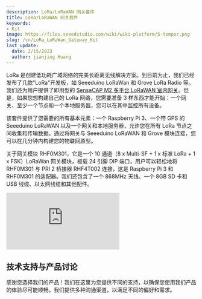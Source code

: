 ```yaml
---
description: LoRa/LoRaWAN 网关套件
title: LoRa/LoRaWAN 网关套件
keywords:
- Kit
image: https://files.seeedstudio.com/wiki/wiki-platform/S-tempor.png
slug: /cn/LoRa_LoRaWan_Gateway_Kit
last_update:
  date: 2/15/2023
  author: jianjing Huang
---
```

<!-- ---
name: LoRa/LoRaWAN Gateway Kit
category: Wireless
bzurl:  https://www.seeedstudio.com/LoRa-LoRaWAN-Gateway-868MHz-Kit-with-Raspberry-Pi-3-p-2823.html
prodimagename:
surveyurl: https://www.research.net/r/LoRa_LoRaWAN_Gateway-868MHz_Kit_with_Raspberry_Pi_3
sku: 110060622
--- -->
<!-- ![](https://files.seeedstudio.com/wiki/LoRaWAN_Gateway-868MHz_Kit_with_Raspberry_Pi_3/img/LoraWan%20Getway%20868MHz.jpg) -->

LoRa 是创建低功耗广域网络的完美长距离无线解决方案。到目前为止，我们已经发布了几款"LoRa"开发板，如 Seeeduino LoRaWan 和 Grove LoRa Radio 等。我们还为用户提供了即用型的 [SenseCAP M2 多平台 LoRaWAN 室内网关](https://www.seeedstudio.com/SenseCAP-Multi-Platform-LoRaWAN-Indoor-Gateway-SX1302-EU868-p-5471.html)。但是，如果您想构建自己的 LoRa 网络，您需要准备 3 样东西才能开始：一个网关、至少一个节点和一个本地服务器，您可以在其中监控所有设备。

该套件提供了您需要的所有基本元素：一个 Raspberry Pi 3、一个带 GPS 的 Seeeduino LoRaWAN 以及一个网关和本地服务器，允许您在所有 LoRa 节点之间收集和传输数据。通过将网关与 Seeeduino LoRaWAN 和 Grove 模块连接，您可以在几分钟内构建您的物联网原型。

关于网关模块 RHF0M301，它是一个 10 通道（8 x Multi-SF + 1 x 标准 LoRa + 1 x FSK）LoRaWan 网关模块，板载 24 引脚 DIP 端口，用户可以轻松地将 RHF0M301 与 PRI 2 桥接器 RHF4T002 连接，这是 Raspberry Pi 3 和 RHF0M301 的适配器。我们还包含了一个 868MHz 天线、一个 8GB SD 卡和 USB 线缆、以太网线缆和其他配件。

<iframe width={800} height={450} src="https://www.youtube.com/embed/4df5kaaKa6I" frameBorder={0} allow="accelerometer; autoplay; encrypted-media; gyroscope; picture-in-picture" allowFullScreen />

:::caution
请始终插入 3.7V 锂电池，以防 USB 电源供应不足。我们在本 wiki 中使用 868MHz 套件，但本 wiki 适用于 868MHz 套件和 915MHz 套件。

:::

<!-- <style type="text/css">
.tg  {border-collapse:collapse;border-spacing:0;border-color:#999;}
.tg td{font-family:Arial, sans-serif;font-size:14px;padding:10px 5px;border-style:solid;border-width:1px;overflow:hidden;word-break:normal;border-color:#999;color:#444;background-color:#F7FDFA;}
.tg th{font-family:Arial, sans-serif;font-size:14px;font-weight:normal;padding:10px 5px;border-style:solid;border-width:1px;overflow:hidden;word-break:normal;border-color:#999;color:#fff;background-color:#26ADE4;}
.tg .tg-s6z2{:center}
.tg .tg-5hgy{background-color:#D2E4FC;:center}
</style> -->
<table className="tg">
  <tbody><tr>
      <th className="tg-s6z2">适用于 Raspberry Pi 3 的 868MHz 套件</th>
      <th className="tg-s6z2"><a href="https://www.seeedstudio.com/LoRa-LoRaWAN-Gateway-868MHz-Kit-with-Raspberry-Pi-3-p-2823.html" target="_blank"><img src="https://files.seeedstudio.com/wiki/Seeed-WiKi/docs/images/300px-Get_One_Now_Banner-ragular.png" width={200} height={30} border={0} /></a></th>
    </tr>
    <tr>
      <td className="tg-5hgy">适用于 Raspberry Pi 3 的 915MHz 套件</td>
      <td className="tg-5hgy"><a href="https://www.seeedstudio.com/LoRa%2FLoRaWAN-Gateway-915MHz-for-Raspberry-Pi-3-p-2821.html" target="_blank"><img src="https://files.seeedstudio.com/wiki/Seeed-WiKi/docs/images/300px-Get_One_Now_Banner-ragular.png" width={200} height={30} border={0} /></a></td>
    </tr>
  </tbody></table>

## 特性

- 低功耗和广域覆盖
- 工业标准可靠性
- 构建 LoRa /LoRaWAN 网络的经济解决方案
- 丰富的传感器和执行器配件
- 实时监控

## 硬件概述

![](https://files.seeedstudio.com/wiki/LoRaWAN_Gateway-868MHz_Kit_with_Raspberry_Pi_3/img/loragate_hardware.png)

### 零件清单
<!-- <style type="text/css">
.tg  {border-collapse:collapse;border-spacing:0;border-color:#999;}
.tg td{font-family:Arial, sans-serif;font-size:14px;padding:10px 5px;border-style:solid;border-width:1px;overflow:hidden;word-break:normal;border-color:#999;color:#444;background-color:#F7FDFA;}
.tg th{font-family:Arial, sans-serif;font-size:14px;font-weight:normal;padding:10px 5px;border-style:solid;border-width:1px;overflow:hidden;word-break:normal;border-color:#999;color:#fff;background-color:#26ADE4;}
.tg .tg-vn4c{background-color:#D2E4FC}
.tg .tg-0fxu{background-color:#6ab0de;vertical-align:top}
.tg .tg-6k2t{background-color:#D2E4FC;vertical-align:top}
.tg .tg-yw4l{vertical-align:top}
</style> -->
<table className="tg">
  <tbody><tr>
      <th className="tg-0fxu">零件编号</th>
      <th className="tg-0fxu">零件名称</th>
      <th className="tg-0fxu">数量</th>
    </tr>
    <tr>
      <td className="tg-6k2t"><font face size={5} font color="00b0f0">❶</font></td>
      <td className="tg-vn4c"><a href="https://wiki.seeedstudio.com/cn/Raspberry_Pi_3_Model_B/">Raspberry Pi 3</a></td>
      <td className="tg-vn4c">1 个</td>
    </tr>
    <tr>
      <td className="tg-yw4l"><font face size={5} font color="00b0f0">❷</font></td>
      <td className="tg-031e">网关模块 RHF0M301–868</td>
      <td className="tg-031e">1 个</td>
    </tr>
    <tr>
      <td className="tg-6k2t"><font face size={5} font color="00b0f0">❸</font></td>
      <td className="tg-vn4c">PRI 2 Bridge RHF4T002</td>
      <td className="tg-vn4c">1 个</td>
    </tr>
    <tr>
      <td className="tg-yw4l"><font face size={5} font color="00b0f0">❹</font></td>
      <td className="tg-031e"><a href="https://wiki.seeedstudio.com/cn/Seeeduino_LoRAWAN/">Seeeduino LoRaWAN with GPS (RHF76-052AM)</a></td>
      <td className="tg-031e">1 个</td>
    </tr>
    <tr>
      <td className="tg-6k2t"><font face size={5} font color="00b0f0">❺</font></td>
      <td className="tg-vn4c">USB 转 UART 适配器</td>
      <td className="tg-vn4c">1 个</td>
    </tr>
    <tr>
      <td className="tg-yw4l"><font face size={5} font color="00b0f0">❻</font></td>
      <td className="tg-031e">升级至 16GB Micro SD 卡 – Class 10</td>
      <td className="tg-031e">1 个</td>
    </tr>
    <tr>
      <td className="tg-6k2t"><font face size={5} font color="00b0f0">❼</font></td>
      <td className="tg-vn4c">0dBi 橡胶鸭式天线</td>
      <td className="tg-vn4c">1 个</td>
    </tr>
    <tr>
      <td className="tg-yw4l"><font face size={5} font color="00b0f0">❽</font></td>
      <td className="tg-yw4l">5V/2.1A 美标适配器带 Micro USB 连接器</td>
      <td className="tg-yw4l">1 个</td>
    </tr>
    <tr>
      <td className="tg-6k2t"><font face size={5} font color="00b0f0">❾</font></td>
      <td className="tg-6k2t">Micro USB 线缆 20cm</td>
      <td className="tg-6k2t">1 个</td>
    </tr>
    <tr>
      <td className="tg-yw4l"><font face size={5} font color="00b0f0">❿</font></td>
      <td className="tg-yw4l">Micro USB 线缆 100cm</td>
      <td className="tg-yw4l">1 个</td>
    </tr>
    <tr>
      <td className="tg-6k2t"><font face size={5} font color="00b0f0">⓫</font></td>
      <td className="tg-6k2t">RJ45 以太网线缆 200cm</td>
      <td className="tg-6k2t">1 个</td>
    </tr>
    <tr>
      <td className="tg-yw4l"><font face size={5} font color="00b0f0">⓬</font></td>
      <td className="tg-yw4l">JST2.0 线缆 10cm</td>
      <td className="tg-yw4l">1 个</td>
    </tr>
  </tbody></table>

## 应用创意

- 物联网
- 智能家居
- 安全
- 智能电网
- 智能农场
- 智能园区

## 入门指南

### 硬件

#### 接口概览

由于这里有许多接口，有必要了解这些接口的功能。详情请参考下图。
![](https://files.seeedstudio.com/wiki/LoRaWAN_Gateway-868MHz_Kit_with_Raspberry_Pi_3/img/Lora_interface.jpg)

- <font face size={5} font color="ffc000">❶</font> <strong>Micro-USB 输入：</strong>
整个系统使用此 Micro-USB 接口进行供电。

- <font face size={5} font color="ffc000">❂</font> <strong>USB HOST 连接器：</strong>
 输出电源为树莓派供电

- <font face size={5} font color="ffc000">❸</font> <strong>树莓派电源输入：</strong> 为树莓派输入电源。

- <font face size={5} font color="ffc000">❹</font> <strong>HDMI：</strong> 高清数字视频输出接口。

- <font face size={5} font color="ffc000">❺</font> <strong>耳机插孔：</strong> 3.5mm 耳机插孔

- <font face size={5} font color="ffc000">❻</font> <strong>以太网接口：</strong> 您可以使用以太网接口将此系统连接到互联网。或者您可以在配置无线网络后使用 Wifi。

### 硬件连接

- 步骤 1. 将 **网关模块 RHF0M301–868** 插入 **PRI 2 Bridge RHF4T002**。
- 步骤 2. 将 **PRI 2 Bridge RHF4T002** 插入 **树莓派 3**。
- 步骤 3. 通过 20cm Micro-USB 线缆连接 <font face size={5} font color="ffc000">❷</font> 和 <font face size={5} font color="ffc000">❸</font>。
- 步骤 4. 将 **USB 转 UART 适配器** 连接到 **树莓派 3** 的 GPIO。请按照下图所示连接它们。

![](https://files.seeedstudio.com/wiki/LoRaWAN_Gateway-868MHz_Kit_with_Raspberry_Pi_3/img/RX-TX.png)

- 步骤 5. 将 **USB 转 UART 适配器** 插入您的 PC。
- 步骤 6. 通过 100cm Micro-USB 线缆将 <font face size={5} font color="ffc000">❶</font> 与 5V/2.1A 标准适配器连接。

当您完成所有步骤后，整个系统应该如下图所示。

![](https://files.seeedstudio.com/wiki/LoRaWAN_Gateway-868MHz_Kit_with_Raspberry_Pi_3/img/connection.jpg)

## 软件

### 软件工具

在以下指南中，需要使用以下工具，请将其安装到您的计算机上。

- **[Arduino](https://wiki.seeedstudio.com/cn/Getting_Started_with_Arduino/)**，便携式串口工具，用于打开 Seeeduino LoRaWAN with GPS (RHF76-052AM) 的串口并向其发送 AT 命令。
- **[PuTTY](https://www.chiark.greenend.org.uk/~sgtatham/putty/latest.html)**，终端工具包括串口和 SSH 终端，用于控制树莓派。
- 互联网浏览器，用于访问 RHF2S001 集成 LoRaWAN 服务器（建议使用 Chrome 或 Firefox）。

:::note
您可能有其他喜欢的串口工具，当然您可以使用它们。但是如果您不确定您的工具，请使用我们推荐的工具。

:::

### 连接到本地服务器

#### 步骤 1. 上电并连接到 putty

a) 首先，确保串口工具和 RPi（RHF4T002 适配器）正确连接。  

b) 将 FT232 工具插入 PC（如果 COM 端口未正确识别，请参考 [Virtual COM Port Drivers](https://www.ftdichip.com/Drivers/VCP.html)）<!-- 源文件链接有误 -->

c) 打开您 PC 的 **设备管理器** 以获取正确的 COM 端口。例如 COM15。根据下图配置
ExtraPuTTY（速度 115200，其他使用默认值），点击 **Open**。由于网关尚未打开，所以终端中没有任何内容。

![](https://files.seeedstudio.com/wiki/LoRaWAN_Gateway-868MHz_Kit_with_Raspberry_Pi_3/img/putty_lora.png)

d) 为网关上电。启动日志将显示在 PuTTY 终端中，最后会提示您输入登录名。请注意，获取提示信息需要 1 或 2 分钟。

![](https://files.seeedstudio.com/wiki/LoRaWAN_Gateway-868MHz_Kit_with_Raspberry_Pi_3/img/login_putty.png)

e)  请使用 RHF2S001 默认用户名和密码登录。（用户名：**rxhf**，密码：
**risinghf**）。注意，输入密码时没有任何回显

f)  通过以太网线缆将 RHF2S001 与路由器连接

g)  运行 **ifconfig** 检查 IP 地址和 MAC 地址。
![](https://files.seeedstudio.com/wiki/LoRaWAN_Gateway-868MHz_Kit_with_Raspberry_Pi_3/img/Lora_getip.png)

##### IP 在蓝色方框中，MAC 地址在橙色方框中（格式：b8:27:eb:xx:xx:xx）

:::note
获取 IP 后，建议通过 SSH 再次登录 RHF2S001。因为 SSH 更快（以太网比 UART）且稳定。我们通常使用串口工具获取 IP。重新打开 PuTTY，使用 SSH 模块重新连接。

:::

要通过 SSH 登录，您需要在主机名中填入刚刚获取的 IP 地址。使用端口 22，选择 SSH 连接类型。其他选项保持默认即可。然后简单点击 **Open**。

![](https://files.seeedstudio.com/wiki/LoRaWAN_Gateway-868MHz_Kit_with_Raspberry_Pi_3/img/putty_lora.png)

#### 步骤 2. 扩展 SD 卡文件系统

默认情况下，镜像仅为 Raspbian 系统启用 2GB，建议扩展以使用整个 SD 卡（8GB 或 16GB）。否则 SD 卡很快就会满。
在 PuTTY 终端中运行以下命令启动 raspi-config，  

```
sudo raspi-config
```

选择"Expand Filesystem"，完成后重启使其生效。在 PuTTY 终端中运行以下命令了解 SD 卡容量和使用情况。

```
df -h
```

详情请参考树莓派 raspi-config 工具说明。点击[这里](https://www.raspberrypi.org/documentation/configuration/raspi-config.md)查看更多。

#### 步骤 3. 使用 RHF2S001 集成 LoRaWAN 服务器

**a) 将网关与内部服务器连接**

在 PuTTY 终端中运行以下命令，并检查状态：

```
sudo systemctl status pktfwd
```

如果 pktfwd 服务未激活，运行以下命令启动它：

```
sudo systemctl enable pktfwd
sudo systemctl restart pktfwd
```

**b) 频率计划**

EU868 频率计划
<!-- <style type="text/css">
.tg  {border-collapse:collapse;border-spacing:0;border-color:#999;}
.tg td{font-family:Arial, sans-serif;font-size:14px;padding:10px 5px;border-style:solid;border-width:1px;overflow:hidden;word-break:normal;border-color:#999;color:#444;background-color:#F7FDFA;}
.tg th{font-family:Arial, sans-serif;font-size:14px;font-weight:normal;padding:10px 5px;border-style:solid;border-width:1px;overflow:hidden;word-break:normal;border-color:#999;color:#fff;background-color:#6ab0de;}
.tg .tg-s6z2{:center}
.tg .tg-baqh{:center;vertical-align:top}
.tg .tg-5hgy{background-color:#D2E4FC;:center}
.tg .tg-j0tj{background-color:#D2E4FC;:center;vertical-align:top}
</style> -->
<table class="tg">
  <tr>
    <th class="tg-s6z2"></th>
    <th class="tg-s6z2">EU868</th>
    <th class="tg-s6z2">上行 DR</th>
  </tr>
  <tr>
    <td class="tg-5hgy">CH0</td>
    <td class="tg-5hgy">867.1</td>
    <td class="tg-5hgy">DR0 ~ DR5</td>
  </tr>
  <tr>
    <td class="tg-s6z2">CH1</td>
    <td class="tg-s6z2">867.3</td>
    <td class="tg-s6z2">DR0 ~ DR5</td>
  </tr>
  <tr>
    <td class="tg-5hgy">CH2</td>
    <td class="tg-5hgy">867.5</td>
    <td class="tg-5hgy">DR0 ~ DR5</td>
  </tr>
  <tr>
    <td class="tg-s6z2">CH3</td>
    <td class="tg-s6z2">867.7</td>
    <td class="tg-s6z2">DR0 ~ DR5</td>
  </tr>
  <tr>
    <td class="tg-j0tj">CH4</td>
    <td class="tg-j0tj">867.9</td>
    <td class="tg-j0tj">DR0 ~ DR5</td>
  </tr>
  <tr>
    <td class="tg-baqh">CH5</td>
    <td class="tg-baqh">868.1</td>
    <td class="tg-baqh">DR0 ~ DR5</td>
  </tr>
  <tr>
    <td class="tg-j0tj">CH6</td>
    <td class="tg-j0tj">868.3</td>
    <td class="tg-j0tj">DR0 ~ DR5</td>
  </tr>
  <tr>
    <td class="tg-baqh">CH7</td>
    <td class="tg-baqh">868.5</td>
    <td class="tg-baqh">DR0 ~ DR5</td>
  </tr>
</table>

US915 HYBRID 频率计划

<!-- <style type="text/css">
.tg  {border-collapse:collapse;border-spacing:0;border-color:#999;}
.tg td{font-family:Arial, sans-serif;font-size:14px;padding:10px 5px;border-style:solid;border-width:1px;overflow:hidden;word-break:normal;border-color:#999;color:#444;background-color:#F7FDFA;}
.tg th{font-family:Arial, sans-serif;font-size:14px;font-weight:normal;padding:10px 5px;border-style:solid;border-width:1px;overflow:hidden;word-break:normal;border-color:#999;color:#fff;background-color:#6ab0de;}
.tg .tg-s6z2{:center}
.tg .tg-baqh{:center;vertical-align:top}
.tg .tg-5hgy{background-color:#D2E4FC;:center}
.tg .tg-j0tj{background-color:#D2E4FC;:center;vertical-align:top}
</style> -->
<table class="tg">
  <tr>
    <th class="tg-s6z2"></th>
    <th class="tg-s6z2">US915</th>
    <th class="tg-s6z2">上行链路 DR</th>
  </tr>
  <tr>
    <td class="tg-5hgy">CH0</td>
    <td class="tg-5hgy">902.3</td>
    <td class="tg-5hgy">DR0 ~ DR3</td>
  </tr>
  <tr>
    <td class="tg-s6z2">CH1</td>
    <td class="tg-s6z2">902.5</td>
    <td class="tg-s6z2">DR0 ~ DR3</td>
  </tr>
  <tr>
    <td class="tg-5hgy">CH2</td>
    <td class="tg-5hgy">902.7</td>
    <td class="tg-5hgy">DR0 ~ DR3</td>
  </tr>
  <tr>
    <td class="tg-s6z2">CH3</td>
    <td class="tg-s6z2">902.9</td>
    <td class="tg-s6z2">DR0 ~ DR3</td>
  </tr>
  <tr>
    <td class="tg-j0tj">CH4</td>
    <td class="tg-j0tj">903.1</td>
    <td class="tg-j0tj">DR0 ~ DR3</td>
  </tr>
  <tr>
    <td class="tg-baqh">CH5</td>
    <td class="tg-baqh">903.3</td>
    <td class="tg-baqh">DR0 ~ DR3</td>
  </tr>
  <tr>
    <td class="tg-j0tj">CH6</td>
    <td class="tg-j0tj">903.5</td>
    <td class="tg-j0tj">DR0 ~ DR3</td>
  </tr>
  <tr>
    <td class="tg-baqh">CH7</td>
    <td class="tg-baqh">903.7</td>
    <td class="tg-baqh">DR0 ~ DR3</td>
  </tr>
  <tr>
    <td class="tg-j0tj">CH64</td>
    <td class="tg-j0tj">903.0</td>
    <td class="tg-j0tj">DR4</td>
  </tr>
</table>

 **c) RHF76-052AM 设置**

 现在让我们配置 Seeeduino LoRaWAN with GPS (RHF76-052AM)。

- 首先，您需要将 Seeeduino LoRaWAN GPS 连接到您的 PC。

- 其次，打开 **[Arduino](https://wiki.seeedstudio.com/cn/Getting_Started_with_Arduino/)** IDE，并将下面的代码复制到新的草图中。

```
 void setup()
 {
     Serial1.begin(9600);
     SerialUSB.begin(115200);
 }

 void loop()
 {
     while(Serial1.available())
     {
         SerialUSB.write(Serial1.read());
     }
     while(SerialUSB.available())
     {
         Serial1.write(SerialUSB.read());
     }
 }
```

- 然后选择 Seeeduino Lora GPS 的正确串口，并选择开发板 **Tool->Board->Seeeduino_LoRAWAN**。之后您可以点击上传按钮。如果您在开发板列表中找不到 Seeeduino_LoRAWAN 或不知道如何更新代码，请点击[这里](https://wiki.seeedstudio.com/cn/Seeeduino_LoRAWAN/#install-the-driver-for-windows)获取更多信息。

![](https://files.seeedstudio.com/wiki/LoRaWAN_Gateway-868MHz_Kit_with_Raspberry_Pi_3/img/port_lora.png)

- 现在请打开右上角的串口监视器（或者您可以同时按 Ctrl+Shift+M）。选择 **Newline**（此选项将在每个命令的末尾添加"\r\n"），设置波特率为 9600。然后输入下面的命令并按 **send**。

对于 EU868

```
AT+FDEFAULT=RISINGHF
AT+DR=EU868
```

对于 US915

```
 AT+FDEFAULT=RISINGHF
 AT+DR=US915HYBRID
 AT+RXWIN2=923.3,DR8
```

 ![](https://files.seeedstudio.com/wiki/LoRaWAN_Gateway-868MHz_Kit_with_Raspberry_Pi_3/img/At_send.png)

:::caution
当您将 Seeeduino LoRaWAN with GPS 插入计算机后，您可能会发现两个串口。一个是用于 raspeberry 与 putty 的，一个是用于 Seeeduino LoRaWAN GPS 与 SSCOM 的，请选择正确的串口。
:::

**d) 访问内部服务器控制台**

在浏览器中填入 IP 地址（您的网关的 IP），它将跳转到下面的网站。

![](https://files.seeedstudio.com/wiki/LoRaWAN_Gateway-868MHz_Kit_with_Raspberry_Pi_3/img/Lora_webin.png)

#### 步骤 4. 使用 Seeeduino LoRaWAN GPS(RHF76-052AM) 访问 LoRaWAN 服务器

有两种模式，在本 wiki 中我们只讨论 ABP 模式（此模式对任何人都是免费的），有关 OTAA 模式的更多信息（此模式是商业的，您需要付费），您可以点击[这里](https://files.seeedstudio.com/wiki/LoRaWAN_Gateway-868MHz_Kit_with_Raspberry_Pi_3/res/%5BRHF-UM01649%5DIoT%20Discovery%20User%20Manual-seeed-v2.1.pdf)。

a) 在上面网站的右上角找到"Application"按钮，点击它，您将看到一个新页面。

b) 现在您需要 Seeeduino LoRaWAN 的 **APPEui**、**DevAddr**、**DevEui** 来添加新应用程序。
为了获取 Seeeduino LoRaWAN 的 ID 信息，您需要在 Arduino IDE 的串口监视器中输入下面的命令。点击 **Send**，然后您将获得 ID。

```
at+id
```

![](https://files.seeedstudio.com/wiki/LoRaWAN_Gateway-868MHz_Kit_with_Raspberry_Pi_3/img/at%2Bid.png)

c) 用您刚刚获得的 ID 信息填写空白处。您可以随意填写名称和所有者（这里我们使用 Seeed 和我的昵称：），使用您刚刚获得的 APPEui。然后点击 **Add** 按钮。

![](https://files.seeedstudio.com/wiki/LoRaWAN_Gateway-868MHz_Kit_with_Raspberry_Pi_3/img/applicationpage.png)

然后您将跳转到配置页面。在此页面中，我们选择 Personalised Motes。用您的 Seeeduino LoRaWAN GPS 的 ID 信息填写 **DevEUI** 和 **DevAddr**。并将 **NWKSKEY** 和 **APPSKEY** 设置为默认值。您可以参考下面的图片。

- DevEui：通过 AT+ID 命令获得的 Seeeduino LoRaWAN GPS
- DevAddr：通过 AT+ID 命令获得的 Seeeduino LoRaWAN GPS
- NWKSKEY：默认值 2B7E151628AED2A6ABF7158809CF4F3C
- APPSKEY：默认值 2B7E151628AED2A6ABF7158809CF4F3C

![](https://files.seeedstudio.com/wiki/LoRaWAN_Gateway-868MHz_Kit_with_Raspberry_Pi_3/img/Add_info.png)

d) 要测试您是否成功添加了设备，您可以使用 Arduino IDE 的串口监视器输入下面的命令。

```
at+mode=lwabp

AT+CMSGHEX="0a 0b 0c 0d 0e"
```

它应该看起来像下面这样。

![](https://files.seeedstudio.com/wiki/LoRaWAN_Gateway-868MHz_Kit_with_Raspberry_Pi_3/img/test_send.png)

然后转到网站，点击 **Application->Seeed（您刚刚添加的应用程序名称）->View application data**，您将看到刚刚从 Seeeduino_LoRAWAN 发送的数据。恭喜！任务完成！

![](https://files.seeedstudio.com/wiki/LoRaWAN_Gateway-868MHz_Kit_with_Raspberry_Pi_3/img/test.png)

### 连接到 Loriot 服务器

#### 步骤1 Loriot 服务器网关注册

a) 新用户需要先注册账户，点击 **[注册地址](https://cn1.loriot.io/register.html)** <!--源文件链接有误 -->。填写用户名、密码和邮箱地址进行注册，注册后会向您发送一封邮件，请按照邮件中的说明进行激活。

b) 激活成功后，点击 **[这里](https://cn1.loriot.io/home/login.html)** <!-- 源文件链接有误 -->登录。默认层级是"Community Network"，它支持1个网关（RHF2S001）和10个节点。

c) 进入 **Dashboard -> Gateway**，点击 **Add Gateway** 开始添加网关。

d) 选择 **Raspberry Pi 3**

e) 设置如下：

- Radio front-end  ->  RHF2S001 868/915 MHz(SX1257)
- BUS  ->  SPI

f) 填入您的 RHF2S001 的 MAC 地址，格式应为 b8:27:eb:xx:xx:xx。同时输入网关位置信息。

g) 点击"Register Raspberry Pi gateway"完成注册。

![](https://files.seeedstudio.com/wiki/LoRaWAN_Gateway-868MHz_Kit_with_Raspberry_Pi_3/img/add_gateway.png)

h) 点击已注册的网关进入配置页面，手动切换"Frquency Plan"，您的计划由 RHF2S001 类型决定，可用计划有 CN470、CN473、CN434、CN780、EU868，选择后请刷新页面以获取确切的频道。在本教程中我们选择 **EU868**。

i) 在 putty 终端中运行命令：

```
cd /home/rxhf/loriot/1.0.2
sudo systemctl stop pktfwd
sudo gwrst
wget https://cn1.loriot.io/home/gwsw/loriot-risinghf-rhf2s008-rhf1257-SPI-0-latest.bin -O loriot-gw.bin
chmod +x loriot-gw.bin
./loriot-gw.bin -f -s cn1.loriot.io
```

j) 完成网关注册。您将看到网关现在已连接。接下来是注册节点。

![](https://files.seeedstudio.com/wiki/LoRaWAN_Gateway-868MHz_Kit_with_Raspberry_Pi_3/img/service_done.png)

#### 步骤2. Loriot 服务器连接节点设备

**a) 获取可用的网关频道**

当前网关频道可以从 **Dashboard -> Gateway -> Your Gateway** 获取，您可以看到可用频道如下图所示。

![](https://files.seeedstudio.com/wiki/LoRaWAN_Gateway-868MHz_Kit_with_Raspberry_Pi_3/img/radio_list.png)

**b) Seeeduino LoRAWAN GPS(RHF3M076) 配置**

打开 Arduino IDE 的串口监视器，输入以下命令。

```
at+ch
```  

确认您的 Seeeduino_LoRAWAN GPS 的默认频道，您将得到3个频道。如果没有可用频道，您可以通过以下命令更改 Seeeduino_LoRAWAN 的频道。

```
at+ch=0,868.1
at+ch=1,868.3
at+ch=2,868.5
```

然后您可以再次使用 **at+ch** 进行检查。

**c) 将 Seeeduino_LoRAWAN GPS 添加为 ABP 节点**

登录 Loriot 服务器，点击 **Dash Board->Applications->SimpleApp**。点击 **Import ABP**，输入以下项目：

- DevAddr：通过"AT+ID"命令从 Seeeduino_LoRAWAN GPS 获取（注意：Loriot 不支持冒号连接符，需要手动删除）
- FCntUp：设置为1
- FCntDn：设置为1
- NWKSKEY：默认值 2B7E151628AED2A6ABF7158809CF4F3C
- APPSKEY：默认值 2B7E151628AED2A6ABF7158809CF4F3C
- EUI：DEVEUI，通过"AT+ID"命令从 Seeeduino_LoRAWAN GPS 获取

![](https://files.seeedstudio.com/wiki/LoRaWAN_Gateway-868MHz_Kit_with_Raspberry_Pi_3/img/add_apb.png)

点击 **Import Device** 按钮完成设备导入。
现在选择 **Dashboard -> Applications -> SampleApp**，您将看到刚刚添加的新 ABP 节点。

![](https://files.seeedstudio.com/wiki/LoRaWAN_Gateway-868MHz_Kit_with_Raspberry_Pi_3/img/inite_status_apb.png)

**d) 从 Seeeduino_LoRAWAN 发送数据**

回到 Arduino IDE 的串口监视器，发送命令：

```
AT+CMSGHEX="0a 0b 0c 0d 0e"
```

然后转到 **Dashboard -> Applications -> SampleApp ->Device**，点击节点设备 EUI 或 DevAddr，您将在这里找到刚刚发送的数据。

![](https://files.seeedstudio.com/wiki/LoRaWAN_Gateway-868MHz_Kit_with_Raspberry_Pi_3/img/final.png)。

## 总结
  本文介绍了 LoRa/LoRaWAN 网关套件以及创建您自己的 LoRaWAN 网关的过程。我们涵盖了硬件连接和软件工具配置的关键步骤，包括连接必要的组件和与 LoRaWAN 服务器通信。这种 DIY 网关方法提供了灵活性和定制化，允许用户根据需要构建强大的 LoRaWAN 网络。

  然而，对于一些用户来说，创建自己的 LoRaWAN 网关可能具有挑战性，他们更喜欢即用型设备。我们理解这种需求，并提供 [SenseCAP M2 多平台 LoRaWAN 室内网关](https://www.seeedstudio.com/SenseCAP-Multi-Platform-LoRaWAN-Indoor-Gateway-SX1302-EU868-p-5471.html) 的选择。只需 99 美元，您就可以购买这个网关来轻松构建您自己的 LoRaWAN 网络。更进一步，我们还提供专为探索 LoRaWAN 的初学者量身定制的 [SenseCAP LoRaWAN 入门套件](https://www.seeedstudio.com/SenseCAP-LoRaWAN-Starter-Kit-EU868-p-5789.html)。该套件包括一个 SenseCAP M2 多平台 LoRaWAN 室内网关、[XIAO ESP32-S3](https://www.seeedstudio.com/XIAO-ESP32S3-p-5627.html)、[Grove-Wio-E5](https://www.seeedstudio.com/Grove-LoRa-E5-STM32WLE5JC-p-4867.html) 和两个 Grove 传感器。它专门设计用于促进 LoRaWAN 的学习过程和实验。
  
 <div style={{ display: 'flex', justifyContent: 'center' }}>
  <a href="https://www.seeedstudio.com/SenseCAP-Multi-Platform-LoRaWAN-Indoor-Gateway-SX1302-EU868-p-5471.html">
    <img src="https://files.seeedstudio.com/wiki/LoRa/LoRaWAN%20Gateway%20Kit/114992981_45-M2_1.jpg" width={450} height="auto" style={{ marginRight: '20px' }} />
  </a>
  <a href="https://www.seeedstudio.com/SenseCAP-LoRaWAN-Starter-Kit-EU868-p-5789.html">
    <img src="https://files.seeedstudio.com/wiki/LoRa/LoRaWAN%20Gateway%20Kit/1-114993166-sensecap-lorawan-starter-kit-eu-45font.jpg"  width={450} height="auto" />
  </a>
</div>

## 常见问题

**Q1: 如何找到出厂固件？**

**A1:** 当固件损坏或发生严重错误时，您可以在[这里](https://drive.google.com/open?id=1MVLQlxjhir_mWvKhvuqBsr1a0ievZRDC)下载固件。它仅适用于 raspberry 3b，不支持 raspberry 3b +。

**Q2: 如何构建最新镜像？**

**A2:** 它在 raspberry 3b 和 3b+ 上都能很好地工作。我们在 2018-11-13 raspbian 镜像下进行了测试。

- 步骤 1. 下载[最新的 raspberry 镜像](https://www.raspberrypi.org/downloads/raspbian/)

- 步骤 2. 通过运行 `wget https://files.seeedstudio.com/wiki/LoRaWAN_Gateway-868MHz_Kit_with_Raspberry_Pi_3/res/libssl1.0.0.deb` 将 libssl1.0.0.deb 下载到您的 Raspberry Pi，并在终端中运行 `sudo dpkg -i ./libssl1.0.0.deb` 来安装它。

- 步骤 3. 在终端中运行 `sudo raspi-config`，选择 _Interfacing Options_ -- _P4 SPI_ -- _YES_ 来启用 SPI，以便 Raspberry Pi 可以与 RHF0M301 通信。

- 步骤 4. 在终端中运行以下命令，下载并启动 loriot 网关。

```
wget https://cn1.loriot.io/home/gwsw/loriot-pi-3-rhf1257-SPI-0-latest.bin -O loriot-gw
chmod +x loriot-gw
./loriot-gw -f
```

## 资源

- **[PDF]** [下载 Wiki PDF](https://files.seeedstudio.com/wiki/LoRaWAN_Gateway-868MHz_Kit_with_Raspberry_Pi_3/res/LoRa_LoRaWan_Gateway_Kit.pdf)
- **[用户手册]** [用户手册](https://files.seeedstudio.com/wiki/LoRaWAN_Gateway-868MHz_Kit_with_Raspberry_Pi_3/res/%5BRHF-UM01649%5DIoT%20Discovery%20User%20Manual%20-%20v3.2.pdf)。<!-- 源文件链接有误 -->
- **[更多阅读]** <a href="/Seeeduino_LoRAWAN" ><span><font size={"3"}> Seeeduino LoRaWAN 的 Wiki </font></span></a>
- **[更多阅读]** [RisingHF 网站](http://www.risinghf.com/product/risinghf-iot-dicovery/?lang=en)
- **[Azure IoT Edge LoRaWAN]** [Azure IoT Edge LoRaWAN](https://github.com/Azure/iotedge-lorawan-starterkit/)

## 项目

**LoRa IoTea**：应用于茶园的自动信息收集系统。它是智能农业信息收集的一部分。

<iframe frameborder='0' height='327.5' scrolling='no' src='https://www.hackster.io/SeeedStudio/seeed-lora-iotea-solution-b5ee95/embed' width='350'></iframe>

## 技术支持与产品讨论

感谢您选择我们的产品！我们在这里为您提供不同的支持，以确保您使用我们产品的体验尽可能顺畅。我们提供多种沟通渠道，以满足不同的偏好和需求。

<div class="button_tech_support_container">
<a href="https://forum.seeedstudio.com/" class="button_forum"></a> 
<a href="https://www.seeedstudio.com/contacts" class="button_email"></a>
</div>

<div class="button_tech_support_container">
<a href="https://discord.gg/eWkprNDMU7" class="button_discord"></a> 
<a href="https://github.com/Seeed-Studio/wiki-documents/discussions/69" class="button_discussion"></a>
</div>